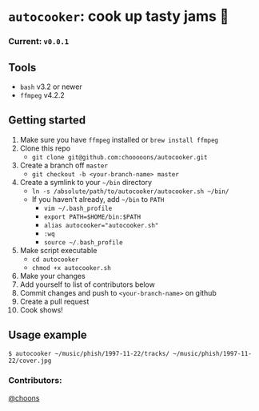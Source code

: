 # `autocooker`: cook up tasty jams :hamburger:

### Current: `v0.0.1`

## Tools
+ `bash` v3.2 or newer
+ `ffmpeg` v4.2.2

## Getting started
1. Make sure you have `ffmpeg` installed or `brew install ffmpeg`
1. Clone this repo
    + `git clone git@github.com:chooooons/autocooker.git`
1. Create a branch off `master`
    + `git checkout -b <your-branch-name> master`
1. Create a symlink to your `~/bin` directory
    + `ln -s /absolute/path/to/autocooker/autocooker.sh ~/bin/`
    + If you haven't already, add `~/bin` to `PATH`
        + `vim ~/.bash_profile` 
        + `export PATH=$HOME/bin:$PATH`
        + `alias autocooker="autocooker.sh"`
        + `:wq`
        + `source ~/.bash_profile`
1. Make script executable
    + `cd autocooker`
    + `chmod +x autocooker.sh`
1. Make your changes
1. Add yourself to list of contributors below
1. Commit changes and push to `<your-branch-name>` on github    
1. Create a pull request
1. Cook shows!

## Usage example
    $ autocooker ~/music/phish/1997-11-22/tracks/ ~/music/phish/1997-11-22/cover.jpg

### Contributors:
[@choons](https://github.com/chooooons)
